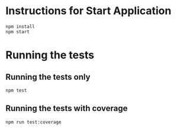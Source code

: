 # Instructions for Start Application


```
npm install 
npm start
```

# Running the tests

## Running the tests only

`npm test `

## Running the tests with coverage

`npm run test:coverage`


